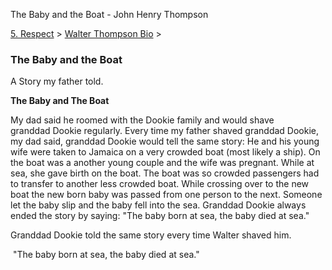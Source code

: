The Baby and the Boat - John Henry Thompson


    

[5\. Respect](../../heros.md)‎ > ‎[Walter Thompson Bio](../walter-thompson-bio.md)‎ > ‎

### The Baby and the Boat

A Story my father told.  
  
**The Baby and The Boat**  
  
My dad said he roomed with the Dookie family and would shave granddad Dookie regularly. Every time my father shaved granddad Dookie, my dad said, granddad Dookie would tell the same story: He and his young wife were taken to Jamaica on a very crowded boat (most likely a ship). On the boat was a another young couple and the wife was pregnant. While at sea, she gave birth on the boat. The boat was so crowded passengers had to transfer to another less crowded boat. While crossing over to the new boat the new born baby was passed from one person to the next. Someone let the baby slip and the baby fell into the sea. Granddad Dookie always ended the story by saying: "The baby born at sea, the baby died at sea."

  

Granddad Dookie told the same story every time Walter shaved him.

  

 "The baby born at sea, the baby died at sea."  
  

  

